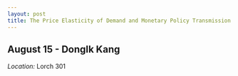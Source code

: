 ```yaml
---
layout: post
title: The Price Elasticity of Demand and Monetary Policy Transmission
---
```

## August 15 - DongIk Kang

*Location:* Lorch 301



